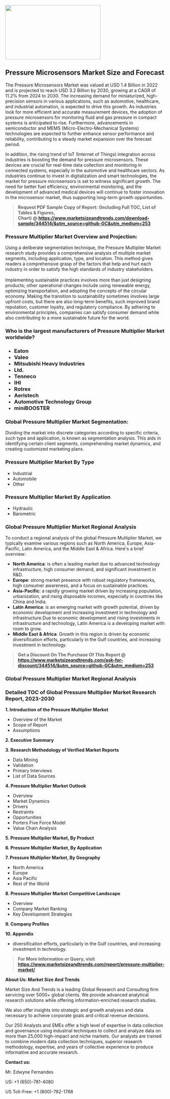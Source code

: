 <p><img class="alignnone size-medium wp-image-20088" src="https://ffe5etoiles.com/wp-content/uploads/2024/12/MST1-300x171.png" alt="" width="300" height="171" /></p><h2>Pressure Microsensors Market Size and Forecast</h2><p>The Pressure Microsensors Market was valued at USD 1.4 Billion in 2022 and is projected to reach USD 3.2 Billion by 2030, growing at a CAGR of 11.2% from 2024 to 2030. The increasing demand for miniaturized, high-precision sensors in various applications, such as automotive, healthcare, and industrial automation, is expected to drive this growth. As industries look for more efficient and accurate measurement devices, the adoption of pressure microsensors for monitoring fluid and gas pressure in compact systems is anticipated to rise. Furthermore, advancements in semiconductor and MEMS (Micro-Electro-Mechanical Systems) technologies are expected to further enhance sensor performance and reliability, contributing to a steady market expansion over the forecast period.</p><p>In addition, the rising trend of IoT (Internet of Things) integration across industries is boosting the demand for pressure microsensors. These devices are crucial for real-time data collection and monitoring in connected systems, especially in the automotive and healthcare sectors. As industries continue to invest in digitalization and smart technologies, the market for pressure microsensors is set to witness significant growth. The need for better fuel efficiency, environmental monitoring, and the development of advanced medical devices will continue to foster innovation in the microsensor market, thus supporting long-term growth opportunities.</p></p><blockquote id="" class=""><strong>Request PDF Sample Copy of Report: (Including Full TOC, List of Tables &amp; Figures, Chart)&nbsp;@&nbsp;<strong><a href="https://www.marketsizeandtrends.com/download-sample/344514/&utm_source=github-GC&utm_medium=253" target="_blank">https://www.marketsizeandtrends.com/download-sample/344514/&utm_source=github-GC&utm_medium=253</a></strong></strong></blockquote><h3 id="" class="">Pressure Multiplier Market&nbsp;Overview and Projection:</h3><p id="" class="">Using a deliberate segmentation technique, the Pressure Multiplier Market research study provides a comprehensive analysis of multiple market segments, including application, type, and location. This method gives readers a comprehensive grasp of the factors that help and hurt each industry in order to satisfy the high standards of industry stakeholders. <br /> <br />Implementing sustainable practices involves more than just designing products; other operational changes include using renewable energy, optimizing transportation, and adopting the concepts of the circular economy. Making the transition to sustainability sometimes involves large upfront costs, but there are also long-term benefits, such improved brand reputation, customer loyalty, and regulatory compliance. By adhering to environmental principles, companies can satisfy consumer demand while also contributing to a more sustainable future for the world.</p><h3 id="" class="">Who is the largest manufacturers of&nbsp;Pressure Multiplier Market worldwide?</h3><h3 class=""><p><ul><li>Eaton </li><li> Valeo </li><li> Mitsubishi Heavy Industries </li><li> Ltd. </li><li> Tenneco </li><li> IHI </li><li> Rotrex </li><li> Aeristech </li><li> Automotive Technology Group </li><li> miniBOOSTER</li></ul></p></h3><h3 id="" class="">Global&nbsp;Pressure Multiplier Market Segmentation:</h3><p id="" class="">Dividing the market into discrete categories according to specific criteria, such type and application, is known as segmentation analysis. This aids in identifying certain client segments, comprehending market dynamics, and creating customized marketing plans.</p><h3 id="" class="">Pressure Multiplier Market&nbsp;By Type</h3><p><p><ul><li>Industrial</li><li> Automobile</li><li> Other</p></li></ul></p></p><h3 id="" class="">Pressure Multiplier Market&nbsp;By Application</h3><p class=""><p><ul><li>Hydraulic</li><li> Barometric</li></ul></p></p><h3 id="" class="">Global Pressure Multiplier Market Regional Analysis</h3><p id="" class="">To conduct a regional analysis of the global Pressure Multiplier Market, we typically examine various regions such as North America, Europe, Asia-Pacific, Latin America, and the Middle East &amp; Africa. Here's a brief overview:</p><ul><li><strong>North America</strong>: is often a leading market due to advanced technology infrastructure, high consumer demand, and significant investment in R&amp;D.</li><li><strong>Europe</strong>: strong market presence with robust regulatory frameworks, high consumer awareness, and a focus on sustainable practices.</li><li><strong>Asia-Pacific</strong>: a rapidly growing market driven by increasing population, urbanization, and rising disposable incomes, especially in countries like China and India.</li><li><strong>Latin America</strong>: is an emerging market with growth potential, driven by economic development and increasing investment in technology and infrastructure.Due to economic development and rising investments in infrastructure and technology, Latin America is a developing market with room to grow.</li><li><strong>Middle East &amp; Africa</strong>: Growth in this region is driven by economic diversification efforts, particularly in the Gulf countries, and increasing investment in technology.</li></ul><blockquote id="" class=""><strong>Get a Discount On The Purchase Of This Report @ <strong><a href="https://www.marketsizeandtrends.com/ask-for-discount/344514/&utm_source=github-GC&utm_medium=253" target="_blank">https://www.marketsizeandtrends.com/ask-for-discount/344514/&utm_source=github-GC&utm_medium=253</a></strong></strong></blockquote><h3 id="" class="">Global Pressure Multiplier Market Regional Analysis</h3><h3 id="" class="">Detailed TOC of Global Pressure Multiplier Market Research Report, 2023-2030</h3><p id="" class=""><strong>1. Introduction of the Pressure Multiplier Market</strong></p><ul><li>Overview of the Market</li><li>Scope of Report</li><li>Assumptions</li></ul><p id="" class=""><strong>2. Executive Summary</strong></p><p id="" class=""><strong>3. Research Methodology of Verified Market Reports</strong></p><ul><li>Data Mining</li><li>Validation</li><li>Primary Interviews</li><li>List of Data Sources</li></ul><p id="" class=""><strong>4. Pressure Multiplier Market Outlook</strong></p><ul><li>Overview</li><li>Market Dynamics</li><li>Drivers</li><li>Restraints</li><li>Opportunities</li><li>Porters Five Force Model</li><li>Value Chain Analysis</li></ul><p id="" class=""><strong>5. Pressure Multiplier Market, By Product</strong></p><p id="" class=""><strong>6. Pressure Multiplier Market, By Application</strong></p><p id="" class=""><strong>7. Pressure Multiplier Market, By Geography</strong></p><ul><li>North America</li><li>Europe</li><li>Asia Pacific</li><li>Rest of the World</li></ul><p id="" class=""><strong>8. Pressure Multiplier Market Competitive Landscape</strong></p><ul><li>Overview</li><li>Company Market Ranking</li><li>Key Development Strategies</li></ul><p id="" class=""><strong>9. Company Profiles</strong></p><p id="" class=""><strong>10. Appendix</strong></p><ul><li>diversification efforts, particularly in the Gulf countries, and increasing investment in technology.</li></ul><blockquote id="" class=""><strong>For More Information or Query, visit <strong><strong><a href="https://www.marketsizeandtrends.com/report/pressure-multiplier-market/" target="_blank">https://www.marketsizeandtrends.com/report/pressure-multiplier-market/</a></strong></strong></strong></blockquote><p id="" class=""><strong>About Us: Market Size And Trends</strong></p><p id="" class="">Market Size And Trends is a leading Global Research and Consulting firm servicing over 5000+ global clients. We provide advanced analytical research solutions while offering information-enriched research studies.</p><p id="" class="">We also offer insights into strategic and growth analyses and data necessary to achieve corporate goals and critical revenue decisions.</p><p id="" class="">Our 250 Analysts and SMEs offer a high level of expertise in data collection and governance using industrial techniques to collect and analyze data on more than 25,000 high-impact and niche markets. Our analysts are trained to combine modern data collection techniques, superior research methodology, expertise, and years of collective experience to produce informative and accurate research.</p><p id="" class=""><strong>Contact us:</strong></p><p id="" class="">Mr. Edwyne Fernandes</p><p id="" class="">US: +1 (650)-781-4080</p><p id="" class="">US Toll-Free: +1 (800)-782-1768</p>
